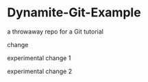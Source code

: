 # Dynamite-Git-Example
a throwaway repo for a Git tutorial

change

experimental change 1

experimental change 2 